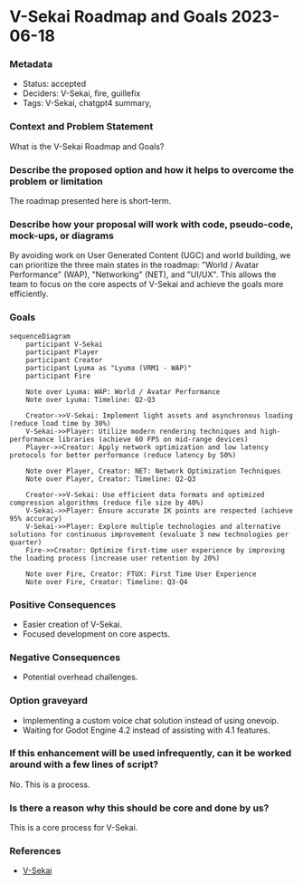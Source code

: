 # V-Sekai Roadmap and Goals 2023-06-18

### Metadata

- Status: accepted
- Deciders: V-Sekai, fire, guillefix
- Tags: V-Sekai, chatgpt4 summary,

### Context and Problem Statement

What is the V-Sekai Roadmap and Goals?

### Describe the proposed option and how it helps to overcome the problem or limitation

The roadmap presented here is short-term.

### Describe how your proposal will work with code, pseudo-code, mock-ups, or diagrams

By avoiding work on User Generated Content (UGC) and world building, we can prioritize the three main states in the roadmap: "World / Avatar Performance" (WAP), "Networking" (NET), and "UI/UX". This allows the team to focus on the core aspects of V-Sekai and achieve the goals more efficiently.

### Goals

```mermaid
sequenceDiagram
    participant V-Sekai
    participant Player
    participant Creator
    participant Lyuma as "Lyuma (VRM1 - WAP)"
    participant Fire

    Note over Lyuma: WAP: World / Avatar Performance
    Note over Lyuma: Timeline: Q2-Q3

    Creator->>V-Sekai: Implement light assets and asynchronous loading (reduce load time by 30%)
    V-Sekai->>Player: Utilize modern rendering techniques and high-performance libraries (achieve 60 FPS on mid-range devices)
    Player->>Creator: Apply network optimization and low latency protocols for better performance (reduce latency by 50%)

    Note over Player, Creator: NET: Network Optimization Techniques
    Note over Player, Creator: Timeline: Q2-Q3

    Creator->>V-Sekai: Use efficient data formats and optimized compression algorithms (reduce file size by 40%)
    V-Sekai->>Player: Ensure accurate IK points are respected (achieve 95% accuracy)
    V-Sekai->>Player: Explore multiple technologies and alternative solutions for continuous improvement (evaluate 3 new technologies per quarter)
    Fire->>Creator: Optimize first-time user experience by improving the loading process (increase user retention by 20%)

    Note over Fire, Creator: FTUX: First Time User Experience
    Note over Fire, Creator: Timeline: Q3-Q4
```

### Positive Consequences

- Easier creation of V-Sekai.
- Focused development on core aspects.

### Negative Consequences

- Potential overhead challenges.

### Option graveyard

- Implementing a custom voice chat solution instead of using onevoip.
- Waiting for Godot Engine 4.2 instead of assisting with 4.1 features.

### If this enhancement will be used infrequently, can it be worked around with a few lines of script?

No. This is a process.

### Is there a reason why this should be core and done by us?

This is a core process for V-Sekai.

### References

- [V-Sekai](https://v-sekai.org/)
